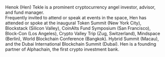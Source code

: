 Henok (Hen) Tekle is a prominent cryptocurrency angel investor, advisor, and fund manager.  
Frequently invited to attend or speak at events in the space, Hen has attended or spoke at the inaugural Token Summit (New York City), Blockstack (Silicon Valley), CoinAlts Fund Symposium (San Francisco), Block-Con (Los Angeles), Crypto Valley Trip (Zug, Switzerland), Mindspace (Berlin), World Blockchain Conference (Bangkok). Hybrid Summit (Macau), and the Dubai International Blockchain Summit (Dubai).  Hen is a founding partner of Alphachain, the first crypto investment bank. 
